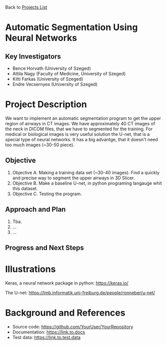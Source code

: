 Back to [Projects List](../../README.md#ProjectsList)

# Automatic Segmentation Using Neural Networks

## Key Investigators

- Bence Horvath (University of Szeged)
- Attila Nagy (Faculty of Medicine, University of Szeged)
- Kitti Farkas (University of Szeged)
- Endre Vecsernyes (University of Szeged)


# Project Description

<!-- Add a short paragraph describing the project. -->
We want to implement an automatic segmentation program to get the upper region of airways in CT images. We have approximately 40 CT images of the neck in DICOM files, that we have to segmented for the training. For medical or biological images is  very useful solution the U-net, that is a special type of neural networks. It has a big advantge, that it doesn't need too much images (~30-50 piece).

## Objective

1. Objective A. Making a training data set (~30-40 images). Find a quickly and precise way to segment the upper airways in 3D Slicer.
1. Objective B. Make a baseline U-net, in python programing langauge whit this dataset.
1. Objective C. Testing the program.

## Approach and Plan

1. Tba.
1. ...
1. ...

## Progress and Next Steps

<!--Describe progress and next steps in a few bullet points as you are making progress.-->

# Illustrations
Keras, a neural network package in python:
https://keras.io/ 

The U-net:
https://lmb.informatik.uni-freiburg.de/people/ronneber/u-net/ 
<!--Add pictures and links to videos that demonstrate what has been accomplished.-->

<!--![Description of picture](Example2.jpg)-->

<!--![Some more images](Example2.jpg)-->

# Background and References

<!--Use this space for information that may help people better understand your project, like links to papers, source code, or data.-->

- Source code: https://github.com/YourUser/YourRepository
- Documentation: https://link.to.docs
- Test data: https://link.to.test.data

